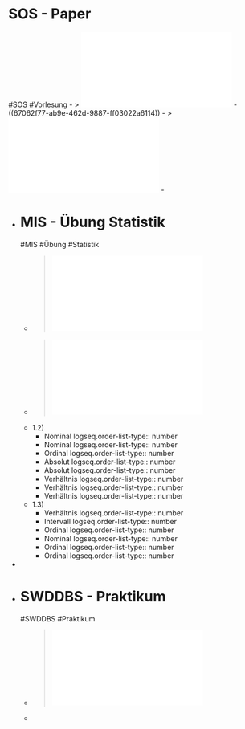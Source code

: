 # SOS - Paper
#SOS #Vorlesung
	- > ![Folien Kapitel 1](../assets/01-Einleitung_1728457527953_0.pdf)
	- ((67062f77-ab9e-462d-9887-ff03022a6114))
	- > ![Folien Kapitel 2](../assets/02-Grundlagen_1728457354251_0.pdf)
	-
- # MIS - Übung Statistik
  #MIS #Übung #Statistik
	- > ![AB1](../assets/Statistik_Aufgaben_VE01_1728467865221_0.pdf)
	- > ![Folien VE01](../assets/VE01_Angewandte_Mathe_Statistik_CSI_WS2425_1728380641171_0.pdf)
	- 1.2)
		- Nominal
		  logseq.order-list-type:: number
		- Nominal
		  logseq.order-list-type:: number
		- Ordinal
		  logseq.order-list-type:: number
		- Absolut
		  logseq.order-list-type:: number
		- Absolut
		  logseq.order-list-type:: number
		- Verhältnis
		  logseq.order-list-type:: number
		- Verhältnis
		  logseq.order-list-type:: number
		- Verhältnis
		  logseq.order-list-type:: number
	- 1.3)
		- Verhältnis
		  logseq.order-list-type:: number
		- Intervall
		  logseq.order-list-type:: number
		- Ordinal
		  logseq.order-list-type:: number
		- Nominal
		  logseq.order-list-type:: number
		- Ordinal
		  logseq.order-list-type:: number
		- Ordinal
		  logseq.order-list-type:: number
-
- # SWDDBS - Praktikum
  #SWDDBS #Praktikum
	- > ![Aufgabe 1](../assets/01_Übungsblatt_1728469671107_0.pdf)
	-